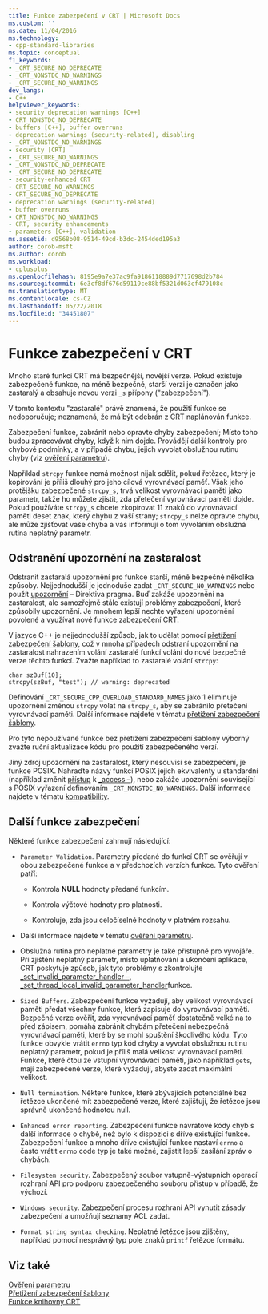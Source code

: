 ```yaml
---
title: Funkce zabezpečení v CRT | Microsoft Docs
ms.custom: ''
ms.date: 11/04/2016
ms.technology:
- cpp-standard-libraries
ms.topic: conceptual
f1_keywords:
- _CRT_SECURE_NO_DEPRECATE
- _CRT_NONSTDC_NO_WARNINGS
- _CRT_SECURE_NO_WARNINGS
dev_langs:
- C++
helpviewer_keywords:
- security deprecation warnings [C++]
- CRT_NONSTDC_NO_DEPRECATE
- buffers [C++], buffer overruns
- deprecation warnings (security-related), disabling
- _CRT_NONSTDC_NO_WARNINGS
- security [CRT]
- _CRT_SECURE_NO_WARNINGS
- _CRT_NONSTDC_NO_DEPRECATE
- _CRT_SECURE_NO_DEPRECATE
- security-enhanced CRT
- CRT_SECURE_NO_WARNINGS
- CRT_SECURE_NO_DEPRECATE
- deprecation warnings (security-related)
- buffer overruns
- CRT_NONSTDC_NO_WARNINGS
- CRT, security enhancements
- parameters [C++], validation
ms.assetid: d9568b08-9514-49cd-b3dc-2454ded195a3
author: corob-msft
ms.author: corob
ms.workload:
- cplusplus
ms.openlocfilehash: 8195e9a7e37ac9fa9186118889d7717698d2b784
ms.sourcegitcommit: 6e3cf8df676d59119ce88bf5321d063cf479108c
ms.translationtype: MT
ms.contentlocale: cs-CZ
ms.lasthandoff: 05/22/2018
ms.locfileid: "34451807"
---
```

# <a name="security-features-in-the-crt"></a>Funkce zabezpečení v CRT
Mnoho staré funkcí CRT má bezpečnější, novější verze. Pokud existuje zabezpečené funkce, na méně bezpečné, starší verzi je označen jako zastaralý a obsahuje novou verzi `_s` přípony ("zabezpečení").  
  
 V tomto kontextu "zastaralé" právě znamená, že použití funkce se nedoporučuje; neznamená, že má být odebrán z CRT naplánován funkce.  
  
 Zabezpečení funkce, zabránit nebo opravte chyby zabezpečení; Místo toho budou zpracovávat chyby, když k nim dojde. Provádějí další kontroly pro chybové podmínky, a v případě chybu, jejich vyvolat obslužnou rutinu chyby (viz [ověření parametru](../c-runtime-library/parameter-validation.md)).  
  
 Například `strcpy` funkce nemá možnost nijak sdělit, pokud řetězec, který je kopírování je příliš dlouhý pro jeho cílová vyrovnávací paměť. Však jeho protějšku zabezpečené `strcpy_s`, trvá velikost vyrovnávací paměti jako parametr, takže ho můžete zjistit, zda přetečení vyrovnávací paměti dojde. Pokud používáte `strcpy_s` chcete zkopírovat 11 znaků do vyrovnávací paměti deset znak, který chybu z vaší strany; `strcpy_s` nelze opravte chybu, ale může zjišťovat vaše chyba a vás informují o tom vyvoláním obslužná rutina neplatný parametr.  
  
## <a name="eliminating-deprecation-warnings"></a>Odstranění upozornění na zastaralost  
 Odstranit zastaralá upozornění pro funkce starší, méně bezpečné několika způsoby. Nejjednodušší je jednoduše zadat `_CRT_SECURE_NO_WARNINGS` nebo použít [upozornění](../preprocessor/warning.md) – Direktiva pragma. Buď zakáže upozornění na zastaralost, ale samozřejmě stále existují problémy zabezpečení, které způsobily upozornění. Je mnohem lepší nechte vyřazení upozornění povolené a využívat nové funkce zabezpečení CRT.  
  
 V jazyce C++ je nejjednodušší způsob, jak to udělat pomocí [přetížení zabezpečení šablony](../c-runtime-library/secure-template-overloads.md), což v mnoha případech odstraní upozornění na zastaralost nahrazením volání zastaralé funkcí volání do nové bezpečné verze těchto funkcí. Zvažte například to zastaralé volání `strcpy`:  
  
```  
char szBuf[10];   
strcpy(szBuf, "test"); // warning: deprecated   
```  
  
 Definování `_CRT_SECURE_CPP_OVERLOAD_STANDARD_NAMES` jako 1 eliminuje upozornění změnou `strcpy` volat na `strcpy_s`, aby se zabránilo přetečení vyrovnávací paměti. Další informace najdete v tématu [přetížení zabezpečení šablony](../c-runtime-library/secure-template-overloads.md).  
  
 Pro tyto nepoužívané funkce bez přetížení zabezpečení šablony výborný zvažte ruční aktualizace kódu pro použití zabezpečeného verzí.  
  
 Jiný zdroj upozornění na zastaralost, který nesouvisí se zabezpečení, je funkce POSIX. Nahraďte názvy funkcí POSIX jejich ekvivalenty u standardní (například změnit [přístup](../c-runtime-library/reference/access-crt.md) k [_access –](../c-runtime-library/reference/access-waccess.md)), nebo zakáže upozornění související s POSIX vyřazení definováním `_CRT_NONSTDC_NO_WARNINGS`. Další informace najdete v tématu [kompatibility](compatibility.md).  
  
## <a name="additional-security-features"></a>Další funkce zabezpečení  
 Některé funkce zabezpečení zahrnují následující:  
  
-   `Parameter Validation`. Parametry předané do funkcí CRT se ověřují v obou zabezpečené funkce a v předchozích verzích funkce. Tyto ověření patří:  
  
    -   Kontrola **NULL** hodnoty předané funkcím.  
  
    -   Kontrola výčtové hodnoty pro platnosti.  
  
    -   Kontroluje, zda jsou celočíselné hodnoty v platném rozsahu.  
  
-   Další informace najdete v tématu [ověření parametru](../c-runtime-library/parameter-validation.md).  
  
-   Obslužná rutina pro neplatné parametry je také přístupné pro vývojáře. Při zjištění neplatný parametr, místo uplatňování a ukončení aplikace, CRT poskytuje způsob, jak tyto problémy s zkontrolujte [_set_invalid_parameter_handler –, _set_thread_local_invalid_parameter_handler](../c-runtime-library/reference/set-invalid-parameter-handler-set-thread-local-invalid-parameter-handler.md)funkce.  
  
-   `Sized Buffers`. Zabezpečení funkce vyžadují, aby velikost vyrovnávací paměti předat všechny funkce, která zapisuje do vyrovnávací paměti. Bezpečné verze ověřit, zda vyrovnávací paměť dostatečně velké na to před zápisem, pomáhá zabránit chybám přetečení nebezpečná vyrovnávací paměti, které by se mohl spuštění škodlivého kódu. Tyto funkce obvykle vrátit `errno` typ kód chyby a vyvolat obslužnou rutinu neplatný parametr, pokud je příliš malá velikost vyrovnávací paměti. Funkce, které čtou ze vstupní vyrovnávací paměti, jako například `gets`, mají zabezpečené verze, které vyžadují, abyste zadat maximální velikost.  
  
-   `Null termination`. Některé funkce, které zbývajících potenciálně bez řetězce ukončené mít zabezpečené verze, které zajišťují, že řetězce jsou správně ukončené hodnotou null.  
  
-   `Enhanced error reporting`. Zabezpečení funkce návratové kódy chyb s další informace o chybě, než bylo k dispozici s dříve existující funkce. Zabezpečení funkce a mnoho dříve existující funkce nastaví `errno` a často vrátit `errno` code typ je také možné, zajistit lepší zasílání zpráv o chybách.  
  
-   `Filesystem security`. Zabezpečený soubor vstupně-výstupních operací rozhraní API pro podporu zabezpečeného souboru přístup v případě, že výchozí.  
  
-   `Windows security`. Zabezpečení procesu rozhraní API vynutit zásady zabezpečení a umožňují seznamy ACL zadat.  
  
-   `Format string syntax checking`. Neplatné řetězce jsou zjištěny, například pomocí nesprávný typ pole znaků `printf` řetězce formátu.  
  
## <a name="see-also"></a>Viz také  
 [Ověření parametru](../c-runtime-library/parameter-validation.md)   
 [Přetížení zabezpečení šablony](../c-runtime-library/secure-template-overloads.md)   
 [Funkce knihovny CRT](../c-runtime-library/crt-library-features.md)